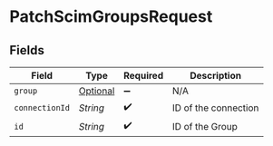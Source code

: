 # PatchScimGroupsRequest


## Fields

| Field                                           | Type                                            | Required                                        | Description                                     |
| ----------------------------------------------- | ----------------------------------------------- | ----------------------------------------------- | ----------------------------------------------- |
| `group`                                         | [Optional<Group>](../../models/shared/Group.md) | :heavy_minus_sign:                              | N/A                                             |
| `connectionId`                                  | *String*                                        | :heavy_check_mark:                              | ID of the connection                            |
| `id`                                            | *String*                                        | :heavy_check_mark:                              | ID of the Group                                 |